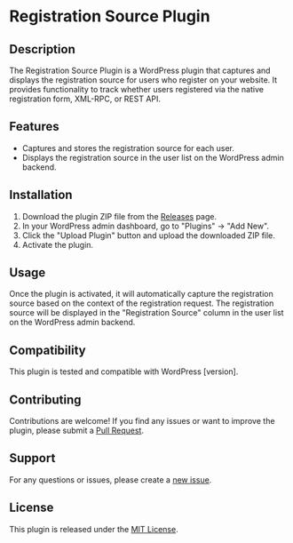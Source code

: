 # Registration Source Plugin

## Description

The Registration Source Plugin is a WordPress plugin that captures and displays the registration source for users who register on your website. It provides functionality to track whether users registered via the native registration form, XML-RPC, or REST API.

## Features

- Captures and stores the registration source for each user.
- Displays the registration source in the user list on the WordPress admin backend.

## Installation

1. Download the plugin ZIP file from the [Releases](https://github.com/your-username/registration-source-plugin/releases) page.
2. In your WordPress admin dashboard, go to "Plugins" -> "Add New".
3. Click the "Upload Plugin" button and upload the downloaded ZIP file.
4. Activate the plugin.

## Usage

Once the plugin is activated, it will automatically capture the registration source based on the context of the registration request. The registration source will be displayed in the "Registration Source" column in the user list on the WordPress admin backend.

## Compatibility

This plugin is tested and compatible with WordPress [version].

## Contributing

Contributions are welcome! If you find any issues or want to improve the plugin, please submit a [Pull Request](https://github.com/your-username/registration-source-plugin/pulls).

## Support

For any questions or issues, please create a [new issue](https://github.com/your-username/registration-source-plugin/issues).

## License

This plugin is released under the [MIT License](LICENSE).
